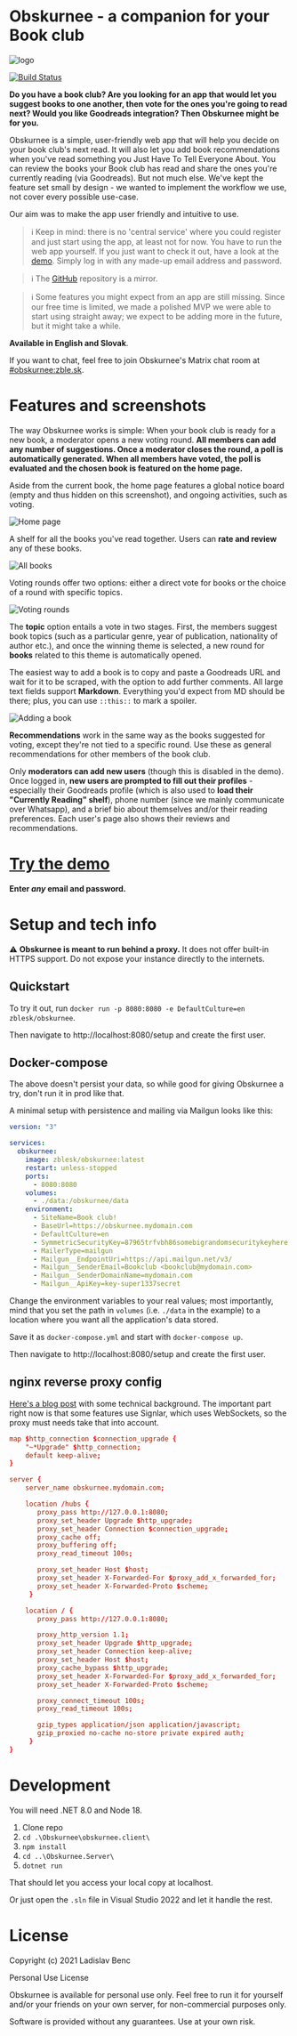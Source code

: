 # Obskurnee - a companion for your Book club

![logo](./logo.png)

[![Build Status](https://bzzz.zble.sk/api/badges/zblesk/Obskurnee/status.svg)](https://bzzz.zble.sk/zblesk/Obskurnee)

**Do you have a book club? Are you looking for an app that would let you suggest books to one another, then vote for the ones you're going to read next? Would you like Goodreads integration? Then Obskurnee might be for you.**

Obskurnee is a simple, user-friendly web app that will help you decide on your book club's next read. It will also let you add book recommendations when you've read something you Just Have To Tell Everyone About. You can review the books your Book club has read and share the ones you're currently reading (via Goodreads). But not much else. We've kept the feature set small by design - we wanted to implement the workflow we use, not cover every possible use-case.

Our aim was to make the app user friendly and intuitive to use. 

>  ℹ Keep in mind: there is no 'central service' where you could register and just start using the app, at least not for now. You have to run the web app yourself. If you just want to check it out, have a look at the [demo](https://obskurnee.zblesk.net/). Simply log in with any made-up email address and password.

>  ℹ The [GitHub](https://github.com/zblesk/obskurnee) repository is a mirror. 

>  ℹ Some features you might expect from an app are still missing. Since our free time is limited, we made a polished MVP we were able to start using straight away; we expect to be adding more in the future, but it might take a while.

**Available in English and Slovak**.

If you want to chat, feel free to join Obskurnee's Matrix chat room at [#obskurnee:zble.sk](https://matrix.to/#/#obskurnee:zble.sk).

# Features and screenshots

The way Obskurnee works is simple: When your book club is ready for a new book, a moderator opens a new voting round. **All members can add any number of suggestions. Once a moderator closes the round, a poll is automatically generated. When all members have voted, the poll is evaluated and the chosen book is featured on the home page.**

Aside from the current book, the home page features a global notice board (empty and thus hidden on this screenshot), and ongoing activities, such as voting.

![Home page](./Screens/home.png)

A shelf for all the books you've read together. Users can **rate and review** any of these books.

![All books](./Screens/shelf.png)

Voting rounds offer two options: either a direct vote for books or the choice of a round with specific topics.

![Voting rounds](./Screens/voting_rounds.png)

The **topic** option entails a vote in two stages. First, the members suggest book topics (such as a particular genre, year of publication, nationality of author etc.), and once the winning theme is selected, a new round for **books** related to this theme is automatically opened.

The easiest way to add a book is to copy and paste a Goodreads URL and wait for it to be scraped, with the option to add further comments. All large text fields support **Markdown**. Everything you'd expect from MD should be there; plus, you can use `::this::` to mark a spoiler.

![Adding a book](./Screens/adding_book.gif)



**Recommendations** work in the same way as the books suggested for voting, except they're not tied to a specific round. Use these as general recommendations for other members of the book club.

Only **moderators can add new users** (though this is disabled in the demo). Once logged in, **new users are prompted to fill out their profiles** - especially their Goodreads profile (which is also used to **load their "Currently Reading" shelf**), phone number (since we mainly communicate over Whatsapp), and a brief bio about themselves and/or their reading preferences. Each user's page also shows their reviews and recommendations.

# [Try the demo](https://obskurnee.zblesk.net/)

**Enter *any* email and password.**

# Setup and tech info

⚠ **Obskurnee is meant to run behind a proxy.** It does not offer built-in HTTPS support. Do not expose your instance directly to the internets.

## Quickstart

To try it out, run `docker run -p 8080:8080 -e DefaultCulture=en zblesk/obskurnee`.

Then navigate to http://localhost:8080/setup and create the first user.

## Docker-compose

The above doesn't persist your data, so while good for giving Obskurnee a try, don't run it in prod like that. 

A minimal setup with persistence and mailing via Mailgun looks like this:

```yaml
version: "3"

services:
  obskurnee:
    image: zblesk/obskurnee:latest
    restart: unless-stopped
    ports:
      - 8080:8080
    volumes:
      - ./data:/obskurnee/data
    environment:
      - SiteName=Book club!
      - BaseUrl=https://obskurnee.mydomain.com
      - DefaultCulture=en
      - SymmetricSecurityKey=87965trfvbh86somebigrandomsecuritykeyhere
      - MailerType=mailgun
      - Mailgun__EndpointUri=https://api.mailgun.net/v3/
      - Mailgun__SenderEmail=Bookclub <bookclub@mydomain.com>
      - Mailgun__SenderDomainName=mydomain.com
      - Mailgun__ApiKey=key-super1337secret
```

Change the environment variables to your real values; most importantly, mind that you set the path in `volumes` (i.e. `./data` in the example) to a location where you want all the application's data stored.

Save it as `docker-compose.yml` and start with `docker-compose up`. 

Then navigate to http://localhost:8080/setup and create the first user.

## nginx reverse proxy config

[Here's a blog post](https://zblesk.net/blog/putting-obskurnee-behind-a-proxy/) with some technical background. The important part right now is that some features use Signlar, which uses WebSockets, so the proxy must needs take that into account.

```conf
map $http_connection $connection_upgrade {
    "~*Upgrade" $http_connection;
    default keep-alive;
}

server {
    server_name obskurnee.mydomain.com;

    location /hubs {
       proxy_pass http://127.0.0.1:8080;
       proxy_set_header Upgrade $http_upgrade;
       proxy_set_header Connection $connection_upgrade;
       proxy_cache off;
       proxy_buffering off;
       proxy_read_timeout 100s;

       proxy_set_header Host $host;
       proxy_set_header X-Forwarded-For $proxy_add_x_forwarded_for;
       proxy_set_header X-Forwarded-Proto $scheme;
     }

    location / {
       proxy_pass http://127.0.0.1:8080;

       proxy_http_version 1.1;
       proxy_set_header Upgrade $http_upgrade;
       proxy_set_header Connection keep-alive;
       proxy_set_header Host $host;
       proxy_cache_bypass $http_upgrade;
       proxy_set_header X-Forwarded-For $proxy_add_x_forwarded_for;
       proxy_set_header X-Forwarded-Proto $scheme;

       proxy_connect_timeout 100s;
       proxy_read_timeout 100s;

       gzip_types application/json application/javascript;
       gzip_proxied no-cache no-store private expired auth;
     }
}
```

# Development 

You will need .NET 8.0 and Node 18.

1. Clone repo
2. `cd .\Obskurnee\obskurnee.client\`
3. `npm install`
4. `cd ..\Obskurnee.Server\`
5. `dotnet run`

That should let you access your local copy at localhost.

Or just open the `.sln` file in Visual Studio  2022 and let it handle the rest.

# License

Copyright (c) 2021 Ladislav Benc

Personal Use License

Obskurnee is available for personal use only. Feel free to run it for yourself and/or your friends on your own server, for non-commercial purposes only. 

Software is provided without any guarantees. Use at your own risk. 